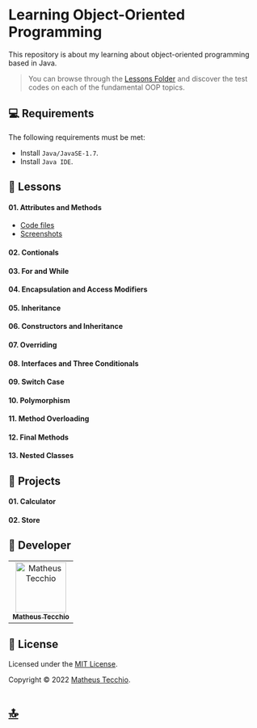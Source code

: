 # Learning Object-Oriented Programming
This repository is about my learning about object-oriented programming based in Java.

> You can browse through the [Lessons Folder](./Lessons) and discover the test codes on each of the fundamental OOP topics.

## 💻 Requirements

The following requirements must be met:

* Install `Java/JavaSE-1.7`.
* Install `Java IDE`.







## 📖 Lessons
#### 01. Attributes and Methods
* [Code files](./Lessons/01-Attributes-and-Methods/src/calc/)
* [Screenshots](./Lessons/01-Attributes-and-Methods/Screenshots/)
#### 02. Contionals
#### 03. For and While
#### 04. Encapsulation and Access Modifiers
#### 05. Inheritance
#### 06. Constructors and Inheritance
#### 07. Overriding
#### 08. Interfaces and Three Conditionals
#### 09. Switch Case
#### 10. Polymorphism
#### 11. Method Overloading
#### 12. Final Methods
#### 13. Nested Classes

## 📐 Projects
#### 01. Calculator
#### 02. Store



## 📛 Developer

<table>
  <tr>
    <td align="center">
      <a href="#">
        <img src="https://avatars.githubusercontent.com/u/52295230?v=4" width="100px;" alt="Matheus Tecchio"/><br>
        <sub>
          <b>Matheus Tecchio</b>
        </sub>
      </a>
    </td>
</table>
  
## 📝 License

Licensed under the  [MIT License](./LICENSE).

Copyright © 2022 [Matheus Tecchio](https://github.com/matheustecchio).

# [🔝](#learning-object-oriented-programming)
